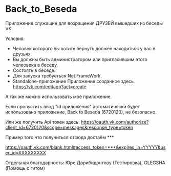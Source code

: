 # Back_to_Beseda

Приложение служащие для возращения ДРУЗЕЙ вышедших из беседы VK.

Условия:

- Человек которого вы хотите вернуть должен находиться у вас в друзьях.
- Вы должны быть администратором или пригласившим этого челеовека в беседу.
- Состоять в беседе.
- Для запуска требуеться Net.FrameWork.
- Standalone-приложение Приложение созданное здесь https://vk.com/editapp?act=create

А так же можно использовать моё приложение.

Если пропустить ввод "id приложения" автоматически будет использовано приложение, Back to Beseda (6720120), не безопасно.

Или же получить Api токен здесь: https://oauth.vk.com/authorize?client_id=6720120&scope=messages&response_type=token

Пример того что получиться отсюда достаём ***

https://oauth.vk.com/blank.html#access_token=***&expires_in=YYYYY&user_id=XXXXXXXXX

Отдельная благодарность: Юре Дорибидонтову (Тестировка), OLEGSHA (Помощь с гитом)
